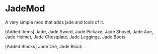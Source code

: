 # JadeMod
A very simple mod that adds jade and tools of it.

[Added Items]
Jade,
Jade Sword,
Jade Pickaxe,
Jade Shovel,
Jade Axe,
Jade Helmet,
Jade Chestplate,
Jade Leggings,
Jade Boots

[Added Blocks]
Jade Ore,
Jade Block
